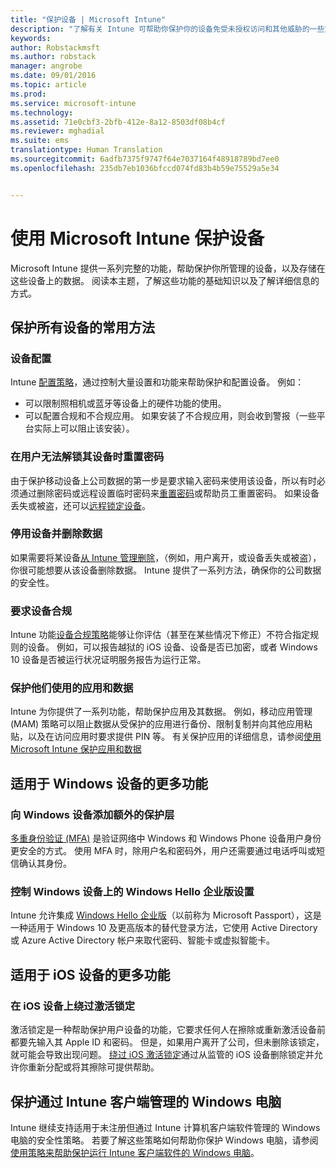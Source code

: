 ```yaml
---
title: "保护设备 | Microsoft Intune"
description: "了解有关 Intune 可帮助你保护你的设备免受未授权访问和其他威胁的一些方法。"
keywords: 
author: Robstackmsft
ms.author: robstack
manager: angrobe
ms.date: 09/01/2016
ms.topic: article
ms.prod: 
ms.service: microsoft-intune
ms.technology: 
ms.assetid: 71e0cbf3-2bfb-412e-8a12-8503df08b4cf
ms.reviewer: mghadial
ms.suite: ems
translationtype: Human Translation
ms.sourcegitcommit: 6adfb7375f9747f64e7037164f48918789bd7ee0
ms.openlocfilehash: 235db7eb1036bfccd074fd83b4b59e75529a5e34


---
```


# <a name="protect-devices-with-microsoft-intune"></a>使用 Microsoft Intune 保护设备

Microsoft Intune 提供一系列完整的功能，帮助保护你所管理的设备，以及存储在这些设备上的数据。 阅读本主题，了解这些功能的基础知识以及了解详细信息的方式。

## <a name="general-ways-to-protect-all-devices"></a>保护所有设备的常用方法

### <a name="device-configuration"></a>设备配置
Intune [配置策略](manage-settings-and-features-on-your-devices-with-microsoft-intune-policies.md)，通过控制大量设置和功能来帮助保护和配置设备。 例如：
- 可以限制照相机或蓝牙等设备上的硬件功能的使用。
- 可以配置合规和不合规应用。 如果安装了不合规应用，则会收到警报（一些平台实际上可以阻止该安装）。

### <a name="reset-passcodes-when-users-are-locked-out-of-their-devices"></a>在用户无法解锁其设备时重置密码
由于保护移动设备上公司数据的第一步是要求输入密码来使用该设备，所以有时必须通过删除密码或远程设置临时密码来[重置密码](use-remote-lock-and-passcode-reset-in-microsoft-intune.md)或帮助员工重置密码。 如果设备丢失或被盗，还可以[远程锁定设备](use-remote-lock-and-passcode-reset-in-microsoft-intune.md)。

### <a name="retire-devices-and-remove-data"></a>停用设备并删除数据
如果需要将某设备[从 Intune 管理删除](retire-devices-from-microsoft-intune-management.md)，（例如，用户离开，或设备丢失或被盗），你很可能想要从该设备删除数据。 Intune 提供了一系列方法，确保你的公司数据的安全性。

### <a name="require-devices-to-be-compliant"></a>要求设备合规
Intune 功能[设备合规策略](introduction-to-device-compliance-policies-in-microsoft-intune.md)能够让你评估（甚至在某些情况下修正）不符合指定规则的设备。 例如，可以报告越狱的 iOS 设备、设备是否已加密，或者 Windows 10 设备是否被运行状况证明服务报告为运行正常。

### <a name="protect-apps-and-the-data-they-use"></a>保护他们使用的应用和数据
Intune 为你提供了一系列功能，帮助保护应用及其数据。 例如，移动应用管理 (MAM) 策略可以阻止数据从受保护的应用进行备份、限制复制并向其他应用粘贴，以及在访问应用时要求提供 PIN 等。 有关保护应用的详细信息，请参阅[使用 Microsoft Intune 保护应用和数据](protect-apps-and-data-with-microsoft-intune.md)

## <a name="further-capabilities-for-windows-devices"></a>适用于 Windows 设备的更多功能

### <a name="add-an-additional-layer-of-protection-to-windows-devices"></a>向 Windows 设备添加额外的保护层
[多重身份验证 (MFA)](protect-windows-devices-with-multi-factor-authentication.md) 是验证网络中 Windows 和 Windows Phone 设备用户身份更安全的方式。  使用 MFA 时，除用户名和密码外，用户还需要通过电话呼叫或短信确认其身份。

### <a name="control-windows-hello-for-business-settings-on-windows-devices"></a>控制 Windows 设备上的 Windows Hello 企业版设置
Intune 允许集成 [Windows Hello 企业版](control-microsoft-passport-settings-on-devices-with-microsoft-intune.md)（以前称为 Microsoft Passport），这是一种适用于 Windows 10 及更高版本的替代登录方法，它使用 Active Directory 或 Azure Active Directory 帐户来取代密码、智能卡或虚拟智能卡。

## <a name="further-capabilities-for-ios-devices"></a>适用于 iOS 设备的更多功能

### <a name="bypass-activation-lock-on-ios-devices"></a>在 iOS 设备上绕过激活锁定
激活锁定是一种帮助保护用户设备的功能，它要求任何人在擦除或重新激活设备前都要先输入其 Apple ID 和密码。 但是，如果用户离开了公司，但未删除该锁定，就可能会导致出现问题。 [绕过 iOS 激活锁定](help-protect-ios-devices-with-activation-lock-bypass-for-microsoft-intune.md)通过从监管的 iOS 设备删除锁定并允许你重新分配或将其擦除可提供帮助。



## <a name="protect-windows-pcs-managed-with-the-intune-client"></a>保护通过 Intune 客户端管理的 Windows 电脑
Intune 继续支持适用于未注册但通过 Intune 计算机客户端软件管理的 Windows 电脑的安全性策略。 若要了解这些策略如何帮助你保护 Windows 电脑，请参阅[使用策略来帮助保护运行 Intune 客户端软件的 Windows 电脑](policies-to-protect-windows-pcs-in-microsoft-intune.md)。



<!--HONumber=Dec16_HO2-->


